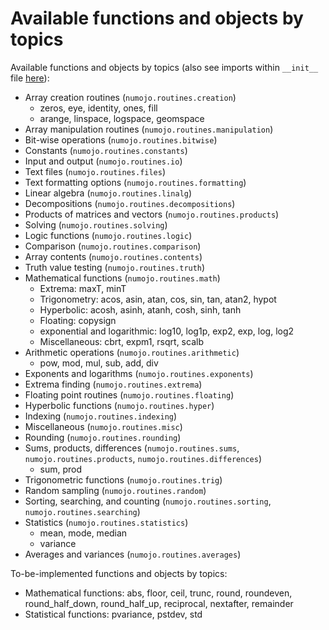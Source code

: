 # Available functions and objects by topics

Available functions and objects by topics (also see imports within `__init__` file [here](../numojo/__init__.mojo)):

- Array creation routines (`numojo.routines.creation`)
  - zeros, eye, identity, ones, fill
  - arange, linspace, logspace, geomspace
- Array manipulation routines (`numojo.routines.manipulation`)
- Bit-wise operations (`numojo.routines.bitwise`)
- Constants (`numojo.routines.constants`)
- Input and output (`numojo.routines.io`)
- Text files (`numojo.routines.files`)
- Text formatting options (`numojo.routines.formatting`)
- Linear algebra (`numojo.routines.linalg`)
- Decompositions (`numojo.routines.decompositions`)
- Products of matrices and vectors (`numojo.routines.products`)
- Solving (`numojo.routines.solving`)
- Logic functions (`numojo.routines.logic`)
- Comparison (`numojo.routines.comparison`)
- Array contents (`numojo.routines.contents`)
- Truth value testing (`numojo.routines.truth`)
- Mathematical functions (`numojo.routines.math`)
  - Extrema: maxT, minT
  - Trigonometry: acos, asin, atan, cos, sin, tan, atan2, hypot
  - Hyperbolic: acosh, asinh, atanh, cosh, sinh, tanh
  - Floating: copysign
  - exponential and logarithmic: log10, log1p, exp2, exp, log, log2
  - Miscellaneous: cbrt, expm1, rsqrt, scalb
- Arithmetic operations (`numojo.routines.arithmetic`)
  - pow, mod, mul, sub, add, div
- Exponents and logarithms (`numojo.routines.exponents`)
- Extrema finding (`numojo.routines.extrema`)
- Floating point routines (`numojo.routines.floating`)
- Hyperbolic functions (`numojo.routines.hyper`)
- Indexing (`numojo.routines.indexing`)
- Miscellaneous (`numojo.routines.misc`)
- Rounding (`numojo.routines.rounding`)
- Sums, products, differences (`numojo.routines.sums`, `numojo.routines.products`, `numojo.routines.differences`)
  - sum, prod
- Trigonometric functions (`numojo.routines.trig`)
- Random sampling (`numojo.routines.random`)
- Sorting, searching, and counting (`numojo.routines.sorting`, `numojo.routines.searching`)
- Statistics (`numojo.routines.statistics`)
  - mean, mode, median
  - variance
- Averages and variances (`numojo.routines.averages`)

To-be-implemented functions and objects by topics:

- Mathematical functions: abs, floor, ceil, trunc, round, roundeven, round_half_down, round_half_up, reciprocal, nextafter, remainder
- Statistical functions: pvariance, pstdev, std
